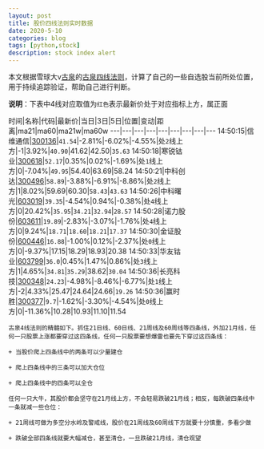 ```yaml
---
layout: post
title: 股价四线法则实时数据
date: 2020-5-10
categories: blog
tags: [python,stock]
description: stock index alert
---
```



本文根据雪球大v[古泉](https://xueqiu.com/u/7148646888)的[古泉四线法则](https://xueqiu.com/7148646888/130498192)，计算了自己的一些自选股当前所处位置，用于持续追踪验证，帮助自己进行判断。

**说明**：下表中4线对应取值为`红色`表示最新价处于对应指标上方，属正面

时间|名称|代码|最新价|当日|3日|5日|位置|变动|距离|ma21|ma60|ma21w|ma60w
---|---|---|---|---|---|---|---|---
14:50:15|信维通信|[300136](https://xueqiu.com/S/SZ300136)|`41.54`|-2.81%|-6.02%|-4.55%|处`2`线上方|-1|3.92%|`40.90`|41.62|42.50|`35.63`
14:50:18|寒锐钴业|[300618](https://xueqiu.com/S/SZ300618)|`52.17`|0.35%|0.02%|-1.69%|处`1`线上方|0|-7.04%|`49.95`|54.40|63.69|58.24
14:50:21|中科创达|[300496](https://xueqiu.com/S/SZ300496)|`58.89`|-3.88%|-6.91%|-8.86%|处`2`线上方|1|8.02%|59.69|60.30|`58.43`|`43.63`
14:50:26|中科曙光|[603019](https://xueqiu.com/S/SH603019)|`39.35`|-4.54%|0.94%|-0.38%|处`4`线上方|0|20.42%|`35.95`|`34.21`|`32.94`|`28.57`
14:50:28|诺力股份|[603611](https://xueqiu.com/S/SH603611)|`19.89`|-2.83%|-3.07%|-1.76%|处`4`线上方|0|9.24%|`18.71`|`18.60`|`18.21`|`17.37`
14:50:30|金证股份|[600446](https://xueqiu.com/S/SH600446)|`16.88`|-1.00%|0.12%|-2.37%|处`0`线上方|0|-9.37%|17.15|18.29|18.93|20.38
14:50:33|华友钴业|[603799](https://xueqiu.com/S/SH603799)|`36.0`|0.45%|1.47%|0.86%|处`3`线上方|1|4.65%|`34.81`|`35.29`|38.62|`30.04`
14:50:36|长亮科技|[300348](https://xueqiu.com/S/SZ300348)|`24.23`|-4.98%|-8.46%|-6.77%|处`1`线上方|-2|4.33%|25.47|24.64|24.66|`19.26`
14:50:36|赢时胜|[300377](https://xueqiu.com/S/SZ300377)|`9.7`|-1.62%|-3.30%|-4.54%|处`0`线上方|0|-11.36%|10.28|10.93|11.10|11.54

```
古泉4线法则的精髓如下。抓住21日线、60日线、21周线及60周线等四条线，外加21月线，任何一只股票上涨都要穿过这四条线，任何一只股票要想爆雷也要先下穿过这四条线：

+ 当股价爬上四条线中的两条可以少量建仓

+ 爬上四条线中的三条可以加大仓位

+ 爬上四条线中的四条可以全仓

任何一只大牛，其股价都会坚守在21月线上方，不会轻易跌破21月线；相反，每跌破四条线中一条就减一些仓位：

+ 21周线可做为多空分水岭及警戒线，股价在21周线及60周线下方就要十分慎重，多看少做

+ 跌破全部四条线就要大幅减仓，甚至清仓，一旦跌破21月线，清仓观望
```